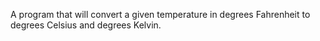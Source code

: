 A program that will convert a given temperature in degrees Fahrenheit to 
degrees Celsius and degrees Kelvin.